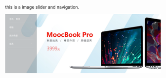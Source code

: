 this is a image slider and navigation.

![iamge slider](https://github.com/1xuan/front-end-piece/blob/master/image_slider_navigation/image_slider.png)
